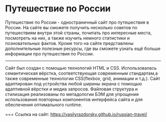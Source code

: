 Путешествие по России
===
Путешествие по России - одностраничный сайт про путешествия в России. На сайте вы сможете получить несколько советов по путешествиям внутри этой страны, почитать про интересные места, посмотреть на них, а также изучить немного статистики и позновательных фактов. Кроме того на сайте представлены дополнительные полезные ресурсы, где вы сможете узнать ещё больше информации про путешествия по России.

---
Сайт был создан с помощью технологий HTML и CSS. Использовалась семантическая вёрстка, соответствующая современным стандартам,а также современные технологии CSS(flexbox, grid, анимации и т.д.). Сайт адаптирован под устройства любой ширины экрана с помощью адаптивной вёрстки и медиа запросов. Файловая структура и стилизация реализованы по метадологии БЭМ для упрощения использования повторных компонентов интерфейса сайта и для обеспечения оптимального runtime.

===
Ссылка на сайт: https://vasilyrazdorsky.github.io/russian-travel/


